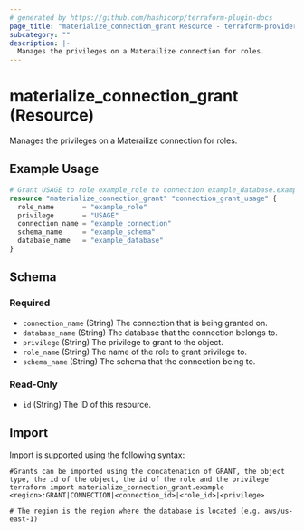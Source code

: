```yaml
---
# generated by https://github.com/hashicorp/terraform-plugin-docs
page_title: "materialize_connection_grant Resource - terraform-provider-materialize"
subcategory: ""
description: |-
  Manages the privileges on a Materailize connection for roles.
---
```


# materialize_connection_grant (Resource)

Manages the privileges on a Materailize connection for roles.

## Example Usage

```terraform
# Grant USAGE to role example_role to connection example_database.example_schema.example_connection
resource "materialize_connection_grant" "connection_grant_usage" {
  role_name       = "example_role"
  privilege       = "USAGE"
  connection_name = "example_connection"
  schema_name     = "example_schema"
  database_name   = "example_database"
}
```

<!-- schema generated by tfplugindocs -->
## Schema

### Required

- `connection_name` (String) The connection that is being granted on.
- `database_name` (String) The database that the connection belongs to.
- `privilege` (String) The privilege to grant to the object.
- `role_name` (String) The name of the role to grant privilege to.
- `schema_name` (String) The schema that the connection being to.

### Read-Only

- `id` (String) The ID of this resource.

## Import

Import is supported using the following syntax:

```shell
#Grants can be imported using the concatenation of GRANT, the object type, the id of the object, the id of the role and the privilege 
terraform import materialize_connection_grant.example <region>:GRANT|CONNECTION|<connection_id>|<role_id>|<privilege>

# The region is the region where the database is located (e.g. aws/us-east-1)
```
